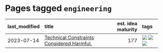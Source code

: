 # Pages tagged `engineering`

|last_modified|title|est. idea maturity|tags
|:---|:---|---:|:---|
|2023-07-14|[Technical Constraints Considered Harmful.](../constraints_considered_hazardous.md)|177|[![](https://img.shields.io/badge/tag-best_practices-7c795e)](../tags/best_practices.md) [![](https://img.shields.io/badge/tag-engineering-95bed6)](../tags/engineering.md) [![](https://img.shields.io/badge/tag-publication-e3be61)](../tags/publication.md)|